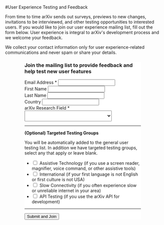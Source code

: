 #User Experience Testing and Feedback

From time to time arXiv sends out surveys, previews to new changes, invitations to be interviewed, and other testing opportunities to interested users. If you would like to join our user experience mailing list, fill out the form below. User experience is integral to arXiv's development process and we welcome your feedback.

We collect your contact information only for user experience-related communications and never spam or share your details.

<link href="//cdn-images.mailchimp.com/embedcode/classic-10_7.css" rel="stylesheet" type="text/css">
<style type="text/css">
	#mc_embed_signup{background:#fff; clear:left; font-size:14px;}
  #mc_embed_signup .mc-field-group label{font-style:normal;}
  #mc_embed_signup .mc-field-group.input-group label{margin-left:5px;}
  #mc_embed_signup .mc-field-group select {height:35px;}
  @media only screen and (min-width: 600px) {
    #mc_embed_signup{max-width:75%; margin:0 auto;}
  }
</style>
<div id="mc_embed_signup">
<h3>Join the mailing list to provide feedback and help test new user features</h3>
<form action="https://arxiv.us4.list-manage.com/subscribe/post?u=31c4aaf571c921df1fb50adee&amp;id=7cd72795aa" method="post" id="mc-embedded-subscribe-form" name="mc-embedded-subscribe-form" class="validate mkd-border" target="_blank" novalidate>
<div id="mc_embed_signup_scroll">
<div class="mc-field-group">
<label for="mce-EMAIL">Email Address *</label>
<input type="email" value="" name="EMAIL" class="required email" id="mce-EMAIL">
</div>
<div class="mc-field-group">
<label for="mce-FNAME">First Name </label>
<input type="text" value="" name="FNAME" class="" id="mce-FNAME">
</div>
<div class="mc-field-group">
<label for="mce-LNAME">Last Name </label>
<input type="text" value="" name="LNAME" class="" id="mce-LNAME">
</div>
<div class="mc-field-group">
<label for="mce-COUNTRY">Country </label>
<input type="text" value="" name="COUNTRY" class="" id="mce-COUNTRY">
</div>
<div class="mc-field-group">
<label for="mce-RESEARCH">arXiv Research Field * </label>
<select name="RESEARCH" class="required" id="mce-RESEARCH">
<option value=""></option>
<option value="Physics">Physics</option>
<option value="Mathematics">Mathematics</option>
<option value="Computer Science">Computer Science</option>
<option value="Quantitative Biology">Quantitative Biology</option>
<option value="Quantitative Finance">Quantitative Finance</option>
<option value="Statistics">Statistics</option>
<option value="Electrical Engineering and Systems Science">Electrical Engineering and Systems Science</option>
<option value="Economics">Economics</option>
<option value="Not Applicable">Not Applicable</option>
</select>
</div>
<hr>
<div class="mc-field-group input-group">
<strong>(Optional) Targeted Testing Groups</strong>
<p>You will be automatically added to the general user testing list. In addition we have targeted testing groups, select any that apply or leave blank. </p>
<ul><input type="hidden" value="16" name="group[55039][16]" id="mce-group[55039]-55039-3"><li><input type="checkbox" value="1" name="group[55039][1]" id="mce-group[55039]-55039-0"><label for="mce-group[55039]-55039-0">Assistive Technology (if you use a screen reader, magnifier, voice command, or other assistive tools)</label></li>
<li><input type="checkbox" value="2" name="group[55039][2]" id="mce-group[55039]-55039-1"><label for="mce-group[55039]-55039-1">International (if your first language is not English or first culture is not USA)</label></li>
<li><input type="checkbox" value="4" name="group[55039][4]" id="mce-group[55039]-55039-2"><label for="mce-group[55039]-55039-2">Slow Connectivity (if you often experience slow or unreliable internet in your area)</label></li>
<li><input type="checkbox" value="32" name="group[55039][32]" id="mce-group[55039]-55039-4"><label for="mce-group[55039]-55039-4">API Testing (if you use the arXiv API for development)</label></li>
</ul>
</div>
<hr>
<div id="mce-responses" class="clear">
<div class="response" id="mce-error-response" style="display:none"></div>
<div class="response" id="mce-success-response" style="display:none"></div>
</div>
<div style="position: absolute; left: -5000px;" aria-hidden="true"><input type="text" name="b_31c4aaf571c921df1fb50adee_7cd72795aa" tabindex="-1" value=""></div>
<div class="clear">
<input type="submit" value="Submit and Join" name="subscribe" id="mc-embedded-subscribe" class="button">
</div>
</div>
</form>
</div>
<script type='text/javascript' src='//s3.amazonaws.com/downloads.mailchimp.com/js/mc-validate.js'></script><script type='text/javascript'>(function($) {window.fnames = new Array(); window.ftypes = new Array();fnames[0]='EMAIL';ftypes[0]='email';fnames[1]='FNAME';ftypes[1]='text';fnames[2]='LNAME';ftypes[2]='text';fnames[6]='COUNTRY';ftypes[6]='text';fnames[3]='RESEARCH';ftypes[3]='dropdown';fnames[4]='CLASS';ftypes[4]='text';fnames[5]='NOTES';ftypes[5]='text';}(jQuery));var $mcj = jQuery.noConflict(true);</script>
